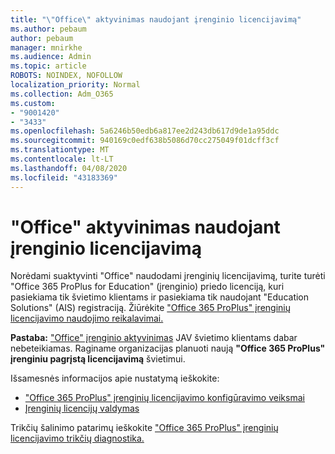 ```yaml
---
title: "\"Office\" aktyvinimas naudojant įrenginio licencijavimą"
ms.author: pebaum
author: pebaum
manager: mnirkhe
ms.audience: Admin
ms.topic: article
ROBOTS: NOINDEX, NOFOLLOW
localization_priority: Normal
ms.collection: Adm_O365
ms.custom:
- "9001420"
- "3433"
ms.openlocfilehash: 5a6246b50edb6a817ee2d243db617d9de1a95ddc
ms.sourcegitcommit: 940169c0edf638b5086d70cc275049f01dcff3cf
ms.translationtype: MT
ms.contentlocale: lt-LT
ms.lasthandoff: 04/08/2020
ms.locfileid: "43183369"
---
```

# <a name="activating-office-using-device-based-licensing"></a>"Office" aktyvinimas naudojant įrenginio licencijavimą

Norėdami suaktyvinti "Office" naudodami įrenginių licencijavimą, turite turėti "Office 365 ProPlus for Education" (įrenginio) priedo licenciją, kuri pasiekiama tik švietimo klientams ir pasiekiama tik naudojant "Education Solutions" (AIS) registraciją. Žiūrėkite ["Office 365 ProPlus" įrenginių licencijavimo naudojimo reikalavimai.](https://docs.microsoft.com/deployoffice/device-based-licensing#requirements-for-using-device-based-licensing-for-office-365-proplus)

**Pastaba:** ["Office" įrenginio aktyvinimas](https://aka.ms/officedba) JAV švietimo klientams dabar nebeteikiamas. Raginame organizacijas planuoti naują **"Office 365 ProPlus" įrenginiu pagrįstą licencijavimą** švietimui.

Išsamesnės informacijos apie nustatymą ieškokite:
- ["Office 365 ProPlus" įrenginių licencijavimo konfigūravimo veiksmai](https://docs.microsoft.com/deployoffice/device-based-licensing#steps-to-configure-device-based-licensing-for-office-365-proplus)
- [Įrenginių licencijų valdymas](https://docs.microsoft.com/Office365/Admin/misc/manage-licenses-for-devices)

Trikčių šalinimo patarimų ieškokite ["Office 365 ProPlus" įrenginių licencijavimo trikčių diagnostika.](https://docs.microsoft.com/deployoffice/device-based-licensing#troubleshoot-device-based-licensing-for-office-365-proplus)